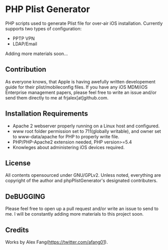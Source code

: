 # PHP Plist Generator
PHP scripts used to generate Plist file for over-air iOS installation.
Currently supports two types of configuration:
* PPTP VPN
* LDAP/Email

Adding more materials soon...

## Contribution
As everyone knows, that Apple is having awefully written developement guide for their plist/mobileconfig files. If you have any iOS MDM/iOS Enterprise management papers, please feel free to write an issue and/or send them directly to me at frjalex[at]github.com.

## Installation Requirements
* Apache 2 webserver properly running on a Linux host and configured.
* www root folder permission set to 711(globally writable), and owner set to www-data/apache for PHP to properly write file.
* PHP/PHP-Apache2 extension needed, PHP version>=5.4
* Knowleges about administering iOS devices required.

## License
All contents opensourced under GNU/GPLv2.
Unless noted, everything are copyright of the author and phpPlistGenerator's designated contributers.

## DeBUGGING
Please feel free to open up a pull request and/or write an issue to send to me. I will be constantly adding more materials to this project soon.

## Credits
Works by Alex Fang(https://twitter.com/afang01).
